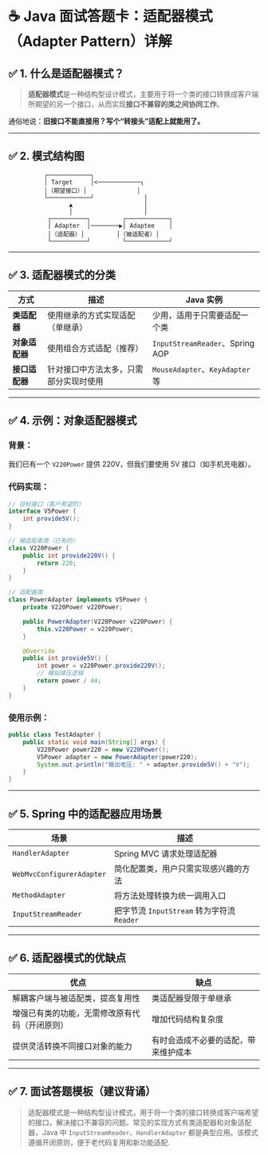 # ☕ Java 面试答题卡：适配器模式（Adapter Pattern）详解

## ✅ 1. 什么是适配器模式？

> **适配器模式**是一种结构型设计模式，主要用于将一个类的接口转换成客户端所期望的另一个接口，从而实现**接口不兼容的类之间协同工作**。

通俗地说：**旧接口不能直接用？写个“转接头”适配上就能用了。**

------

## ✅ 2. 模式结构图

```
          ┌────────────┐
          │ Target     │<────────────┐
          │（期望接口）│              │
          └────────────┘              │
                 ▲                    │
                 │                    │
           ┌──────────┐         ┌────────────┐
           │ Adapter  │────────▶│ Adaptee    │
           │（适配器）│         │（被适配者）│
           └──────────┘         └────────────┘
```

------

## ✅ 3. 适配器模式的分类

| 方式           | 描述                                   | Java 实例                       |
| -------------- | -------------------------------------- | ------------------------------- |
| **类适配器**   | 使用继承的方式实现适配（单继承）       | 少用，适用于只需要适配一个类    |
| **对象适配器** | 使用组合方式适配（推荐）               | `InputStreamReader`、Spring AOP |
| **接口适配器** | 针对接口中方法太多，只需部分实现时使用 | `MouseAdapter`、`KeyAdapter` 等 |

------

## ✅ 4. 示例：对象适配器模式

### 背景：

我们已有一个 `V220Power` 提供 220V，但我们要使用 5V 接口（如手机充电器）。

### 代码实现：

```java
// 目标接口（客户希望的）
interface V5Power {
    int provide5V();
}

// 被适配者类（已有的）
class V220Power {
    public int provide220V() {
        return 220;
    }
}

// 适配器类
class PowerAdapter implements V5Power {
    private V220Power v220Power;

    public PowerAdapter(V220Power v220Power) {
        this.v220Power = v220Power;
    }

    @Override
    public int provide5V() {
        int power = v220Power.provide220V();
        // 模拟降压逻辑
        return power / 44;
    }
}
```

### 使用示例：

```java
public class TestAdapter {
    public static void main(String[] args) {
        V220Power power220 = new V220Power();
        V5Power adapter = new PowerAdapter(power220);
        System.out.println("输出电压: " + adapter.provide5V() + "V");
    }
}
```

------

## ✅ 5. Spring 中的适配器应用场景

| 场景                      | 描述                                       |
| ------------------------- | ------------------------------------------ |
| `HandlerAdapter`          | Spring MVC 请求处理适配器                  |
| `WebMvcConfigurerAdapter` | 简化配置类，用户只需实现感兴趣的方法       |
| `MethodAdapter`           | 将方法处理转换为统一调用入口               |
| `InputStreamReader`       | 把字节流 `InputStream` 转为字符流 `Reader` |

------

## ✅ 6. 适配器模式的优缺点

| 优点                                           | 缺点                                 |
| ---------------------------------------------- | ------------------------------------ |
| 解耦客户端与被适配类，提高复用性               | 类适配器受限于单继承                 |
| 增强已有类的功能，无需修改原有代码（开闭原则） | 增加代码结构复杂度                   |
| 提供灵活转换不同接口对象的能力                 | 有时会造成不必要的适配，带来维护成本 |

------

## ✅ 7. 面试答题模板（建议背诵）

> 适配器模式是一种结构型设计模式，用于将一个类的接口转换成客户端希望的接口，解决接口不兼容的问题。常见的实现方式有类适配器和对象适配器，Java 中 `InputStreamReader`、`HandlerAdapter` 都是典型应用。该模式遵循开闭原则，便于老代码复用和新功能适配.